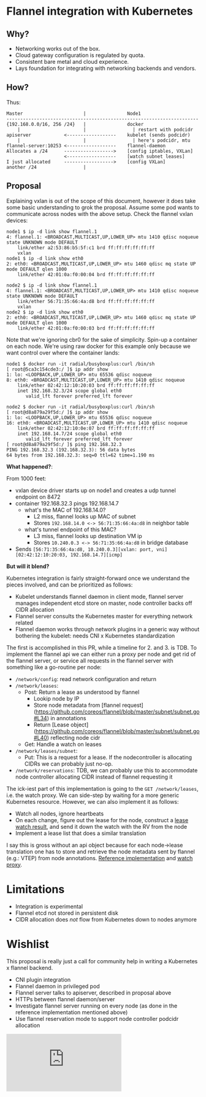 # Flannel integration with Kubernetes

## Why?

* Networking works out of the box.
* Cloud gateway configuration is regulated by quota.
* Consistent bare metal and cloud experience.
* Lays foundation for integrating with networking backends and vendors.

## How?

Thus:

```
Master                      |               Node1
----------------------------------------------------------------------
{192.168.0.0/16, 256 /24}   |               docker
    |                       |                 | restart with podcidr
apiserver            <------------------    kubelet (sends podcidr)
    |                       |                 | here's podcidr, mtu
flannel-server:10253 <------------------    flannel-daemon
Allocates a /24      ------------------>    [config iptables, VXLan]
                     <------------------    [watch subnet leases]
I just allocated     ------------------>    [config VXLan]
another /24                 |
```

## Proposal

Explaining vxlan is out of the scope of this document, however it does take some basic understanding to grok the proposal. Assume some pod wants to communicate across nodes with the above setup. Check the flannel vxlan devices:

```console
node1 $ ip -d link show flannel.1
4: flannel.1: <BROADCAST,MULTICAST,UP,LOWER_UP> mtu 1410 qdisc noqueue state UNKNOWN mode DEFAULT
    link/ether a2:53:86:b5:5f:c1 brd ff:ff:ff:ff:ff:ff
    vxlan
node1 $ ip -d link show eth0
2: eth0: <BROADCAST,MULTICAST,UP,LOWER_UP> mtu 1460 qdisc mq state UP mode DEFAULT qlen 1000
    link/ether 42:01:0a:f0:00:04 brd ff:ff:ff:ff:ff:ff

node2 $ ip -d link show flannel.1
4: flannel.1: <BROADCAST,MULTICAST,UP,LOWER_UP> mtu 1410 qdisc noqueue state UNKNOWN mode DEFAULT
    link/ether 56:71:35:66:4a:d8 brd ff:ff:ff:ff:ff:ff
    vxlan
node2 $ ip -d link show eth0
2: eth0: <BROADCAST,MULTICAST,UP,LOWER_UP> mtu 1460 qdisc mq state UP mode DEFAULT qlen 1000
    link/ether 42:01:0a:f0:00:03 brd ff:ff:ff:ff:ff:ff
```

Note that we're ignoring cbr0 for the sake of simplicity. Spin-up a container on each node. We're using raw docker for this example only because we want control over where the container lands:

```
node1 $ docker run -it radial/busyboxplus:curl /bin/sh
[ root@5ca3c154cde3:/ ]$ ip addr show
1: lo: <LOOPBACK,UP,LOWER_UP> mtu 65536 qdisc noqueue
8: eth0: <BROADCAST,MULTICAST,UP,LOWER_UP> mtu 1410 qdisc noqueue
    link/ether 02:42:12:10:20:03 brd ff:ff:ff:ff:ff:ff
    inet 192.168.32.3/24 scope global eth0
       valid_lft forever preferred_lft forever

node2 $ docker run -it radial/busyboxplus:curl /bin/sh
[ root@d8a879a29f5d:/ ]$ ip addr show
1: lo: <LOOPBACK,UP,LOWER_UP> mtu 65536 qdisc noqueue
16: eth0: <BROADCAST,MULTICAST,UP,LOWER_UP> mtu 1410 qdisc noqueue
    link/ether 02:42:12:10:0e:07 brd ff:ff:ff:ff:ff:ff
    inet 192.168.14.7/24 scope global eth0
       valid_lft forever preferred_lft forever
[ root@d8a879a29f5d:/ ]$ ping 192.168.32.3
PING 192.168.32.3 (192.168.32.3): 56 data bytes
64 bytes from 192.168.32.3: seq=0 ttl=62 time=1.190 ms
```

__What happened?__:

From 1000 feet:
* vxlan device driver starts up on node1 and creates a udp tunnel endpoint on 8472
* container 192.168.32.3 pings 192.168.14.7
    - what's the MAC of 192.168.14.0?
        - L2 miss, flannel looks up MAC of subnet
        - Stores `192.168.14.0 <-> 56:71:35:66:4a:d8` in neighbor table
    - what's tunnel endpoint of this MAC?
        - L3 miss, flannel looks up destination VM ip
        - Stores `10.240.0.3 <-> 56:71:35:66:4a:d8` in bridge database
* Sends `[56:71:35:66:4a:d8, 10.240.0.3][vxlan: port, vni][02:42:12:10:20:03, 192.168.14.7][icmp]`

__But will it blend?__

Kubernetes integration is fairly straight-forward once we understand the pieces involved, and can be prioritized as follows:
* Kubelet understands flannel daemon in client mode, flannel server manages independent etcd store on master, node controller backs off CIDR allocation
* Flannel server consults the Kubernetes master for everything network related
* Flannel daemon works through network plugins in a generic way without bothering the kubelet: needs CNI x Kubernetes standardization

The first is accomplished in this PR, while a timeline for 2. and 3. is TDB. To implement the flannel api we can either run a proxy per node and get rid of the flannel server, or service all requests in the flannel server with something like a go-routine per node:
* `/network/config`: read network configuration and return
* `/network/leases`:
	- Post:  Return a lease as understood by flannel
		- Lookip node by IP
		- Store node metadata from [flannel request] (https://github.com/coreos/flannel/blob/master/subnet/subnet.go#L34) in annotations
		- Return [Lease object] (https://github.com/coreos/flannel/blob/master/subnet/subnet.go#L40) reflecting node cidr
	- Get: Handle a watch on leases
* `/network/leases/subnet`:
	- Put: This is a request for a lease. If the nodecontroller is allocating CIDRs we can probably just no-op.
* `/network/reservations`: TDB, we can probably use this to accommodate node controller allocating CIDR instead of flannel requesting it

The ick-iest part of this implementation is going to the `GET /network/leases`, i.e. the watch proxy. We can side-step by waiting for a more generic Kubernetes resource. However, we can also implement it as follows:
* Watch all nodes, ignore heartbeats
* On each change, figure out the lease for the node, construct a [lease watch result](https://github.com/coreos/flannel/blob/0bf263826eab1707be5262703a8092c7d15e0be4/subnet/subnet.go#L72), and send it down the watch with the RV from the node
* Implement a lease list that does a similar translation

I say this is gross without an api object because for each node->lease translation one has to store and retrieve the node metadata sent by flannel (e.g.: VTEP) from node annotations. [Reference implementation](https://github.com/bprashanth/kubernetes/blob/network_vxlan/pkg/kubelet/flannel_server.go) and [watch proxy](https://github.com/bprashanth/kubernetes/blob/network_vxlan/pkg/kubelet/watch_proxy.go).

# Limitations

* Integration is experimental
* Flannel etcd not stored in persistent disk
* CIDR allocation does *not* flow from Kubernetes down to nodes anymore

# Wishlist

This proposal is really just a call for community help in writing a Kubernetes x flannel backend.

* CNI plugin integration
* Flannel daemon in privileged pod
* Flannel server talks to apiserver, described in proposal above
* HTTPs between flannel daemon/server
* Investigate flannel server running on every node (as done in the reference implementation mentioned above)
* Use flannel reservation mode to support node controller podcidr allocation


<!-- BEGIN MUNGE: GENERATED_ANALYTICS -->
[![Analytics](https://kubernetes-site.appspot.com/UA-36037335-10/GitHub/docs/proposals/flannel-integration.md?pixel)]()
<!-- END MUNGE: GENERATED_ANALYTICS -->
